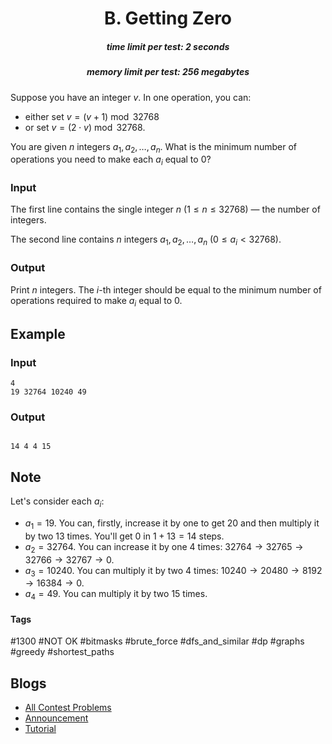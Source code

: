 <h1 style='text-align: center;'> B. Getting Zero</h1>

<h5 style='text-align: center;'>time limit per test: 2 seconds</h5>
<h5 style='text-align: center;'>memory limit per test: 256 megabytes</h5>

Suppose you have an integer $v$. In one operation, you can: 

* either set $v = (v + 1) \bmod 32768$
* or set $v = (2 \cdot v) \bmod 32768$.

You are given $n$ integers $a_1, a_2, \dots, a_n$. What is the minimum number of operations you need to make each $a_i$ equal to $0$?

### Input

The first line contains the single integer $n$ ($1 \le n \le 32768$) — the number of integers.

The second line contains $n$ integers $a_1, a_2, \dots, a_n$ ($0 \le a_i < 32768$).

### Output

Print $n$ integers. The $i$-th integer should be equal to the minimum number of operations required to make $a_i$ equal to $0$.

## Example

### Input


```text
4
19 32764 10240 49
```
### Output


```text

14 4 4 15 
```
## Note

Let's consider each $a_i$: 

* $a_1 = 19$. You can, firstly, increase it by one to get $20$ and then multiply it by two $13$ times. You'll get $0$ in $1 + 13 = 14$ steps.
* $a_2 = 32764$. You can increase it by one $4$ times: $32764 \rightarrow 32765 \rightarrow 32766 \rightarrow 32767 \rightarrow 0$.
* $a_3 = 10240$. You can multiply it by two $4$ times: $10240 \rightarrow 20480 \rightarrow 8192 \rightarrow 16384 \rightarrow 0$.
* $a_4 = 49$. You can multiply it by two $15$ times.


#### Tags 

#1300 #NOT OK #bitmasks #brute_force #dfs_and_similar #dp #graphs #greedy #shortest_paths 

## Blogs
- [All Contest Problems](../Educational_Codeforces_Round_126_(Rated_for_Div._2).md)
- [Announcement](../blogs/Announcement.md)
- [Tutorial](../blogs/Tutorial.md)

